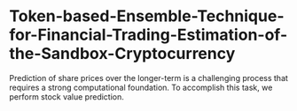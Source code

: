 # Token-based-Ensemble-Technique-for-Financial-Trading-Estimation-of-the-Sandbox-Cryptocurrency
Prediction of share prices over the longer-term is a challenging process that requires a strong computational foundation. To accomplish this task, we perform stock value prediction.
